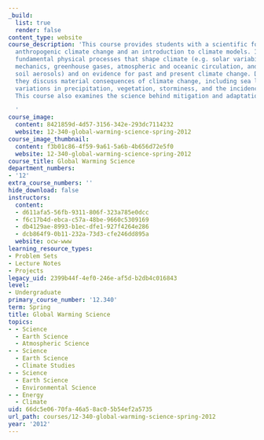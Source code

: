 ```yaml
---
_build:
  list: true
  render: false
content_type: website
course_description: 'This course provides students with a scientific foundation of
  anthropogenic climate change and an introduction to climate models. It focuses on
  fundamental physical processes that shape climate (e.g. solar variability, orbital
  mechanics, greenhouse gases, atmospheric and oceanic circulation, and volcanic and
  soil aerosols) and on evidence for past and present climate change. During the course
  they discuss material consequences of climate change, including sea level change,
  variations in precipitation, vegetation, storminess, and the incidence of disease.
  This course also examines the science behind mitigation and adaptation proposals.

  '
course_image:
  content: 8421859d-4d57-3156-342e-293dc7114232
  website: 12-340-global-warming-science-spring-2012
course_image_thumbnail:
  content: f3b01c86-4f59-9a61-5a6b-4b656d72e5f0
  website: 12-340-global-warming-science-spring-2012
course_title: Global Warming Science
department_numbers:
- '12'
extra_course_numbers: ''
hide_download: false
instructors:
  content:
  - d611afa5-56fb-9311-806f-323a785e0dcc
  - f6c17b4d-ebca-c57a-48be-9660c5309169
  - db4129ae-8993-b1ec-dfe1-927f4264e286
  - dcb864f9-0b11-232a-73d3-cfe246dd895a
  website: ocw-www
learning_resource_types:
- Problem Sets
- Lecture Notes
- Projects
legacy_uid: 2399b44f-4ef0-246e-af5d-b2db4c016843
level:
- Undergraduate
primary_course_number: '12.340'
term: Spring
title: Global Warming Science
topics:
- - Science
  - Earth Science
  - Atmospheric Science
- - Science
  - Earth Science
  - Climate Studies
- - Science
  - Earth Science
  - Environmental Science
- - Energy
  - Climate
uid: 66dc5e06-70fa-46a5-8ac0-5b54ef2a5735
url_path: courses/12-340-global-warming-science-spring-2012
year: '2012'
---
```

